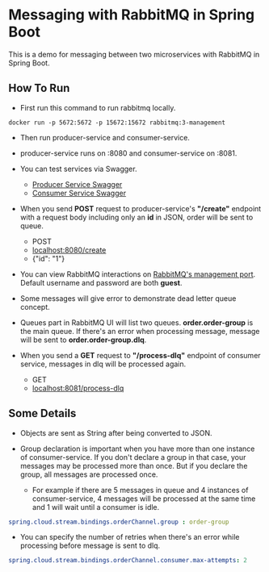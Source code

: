 # Messaging with RabbitMQ in Spring Boot
This is a demo for messaging between two microservices with RabbitMQ in Spring Boot.

## How To Run
- First run this command to run rabbitmq locally.
```
docker run -p 5672:5672 -p 15672:15672 rabbitmq:3-management
```

- Then run producer-service and consumer-service.

- producer-service runs on :8080 and consumer-service on :8081.

- You can test services via Swagger. 
  - [Producer Service Swagger](http://localhost:8080/swagger-ui.html)
  - [Consumer Service Swagger](http://localhost:8081/swagger-ui.html)

- When you send **POST** request to producer-service's **"/create"** endpoint with a request body including only an **id**  in JSON, order will be sent to queue.

  - POST
  - [localhost:8080/create](http://localhost:8080/create)
  - {"id": "1"}

- You can view RabbitMQ interactions on [RabbitMQ's management port](http://localhost:15672). Default username and password are both **guest**.

- Some messages will give error to demonstrate dead letter queue concept.

- Queues part in RabbitMQ UI will list two queues. **order.order-group** is the main queue. If there's an error when processing message, message will be sent to **order.order-group.dlq**.

- When you send a **GET** request to **"/process-dlq"** endpoint of consumer service, messages in dlq will be processed again.
  - GET
  - [localhost:8081/process-dlq](http://localhost:8081/process-dlq)
  
## Some Details

- Objects are sent as String after being converted to JSON.

- Group declaration is important when you have more than one instance of consumer-service. If you don't declare a group in that case, your messages may be processed more than once. But if you declare the group, all messages are processed once. 
  
  - For example if there are 5 messages in queue and 4 instances of consumer-service, 4 messages will be processed at the same time and 1 will wait until a consumer is idle.
```yml
spring.cloud.stream.bindings.orderChannel.group : order-group
```

- You can specify the number of retries when there's an error while processing before message is sent to dlq.
```yml
spring.cloud.stream.bindings.orderChannel.consumer.max-attempts: 2
```